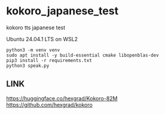 # kokoro_japanese_test
kokoro tts japanese test


Ubuntu 24.04.1 LTS on WSL2

```
python3 -m venv venv
sudo apt install -y build-essential cmake libopenblas-dev
pip3 install -r requirements.txt
python3 speak.py
```

## LINK

https://huggingface.co/hexgrad/Kokoro-82M
https://github.com/hexgrad/kokoro
